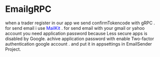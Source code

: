 # EmailgRPC
when a trader register in our app we send confirmTokencode with gRPC .
for send email i use <span style="color:blue; ">MailKit</span> .
for send email with your gmail or yahoo account you need application password  because Less secure apps is disabled by Google.
achive application password with enable Two-factor authentication google account .
and put it in appsettings in EmailSender Project.
